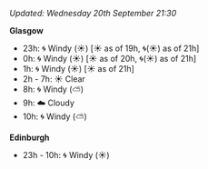 *Updated: Wednesday 20th September 21:30*

**Glasgow**

* 23h: :cyclone: Windy (:sunny:) [:sunny: as of 19h, :cyclone:(:sunny:) as of 21h]
* 0h: :cyclone: Windy (:sunny:) [:sunny: as of 20h, :cyclone:(:sunny:) as of 21h]
* 1h: :cyclone: Windy (:sunny:) [:sunny: as of 21h]
* 2h - 7h: :sunny: Clear
* 8h: :cyclone: Windy (:partly_sunny:)
* 9h: :cloud: Cloudy
* 10h: :cyclone: Windy (:partly_sunny:)

**Edinburgh**

* 23h - 10h: :cyclone: Windy (:sunny:)
